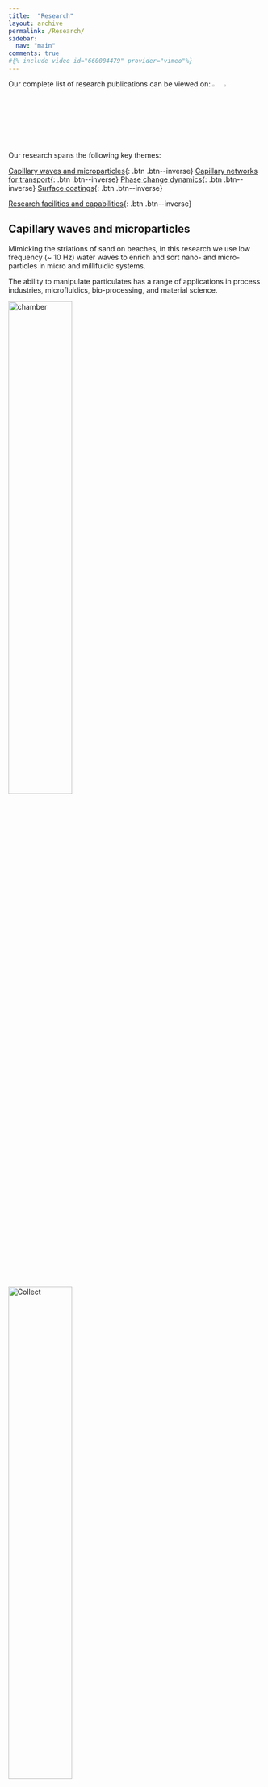```yaml
---
title:  "Research"
layout: archive
permalink: /Research/
sidebar:
  nav: "main"
comments: true
#{% include video id="660004479" provider="vimeo"%} 
---
```

<a id="Top_of_page">
  
Our complete list of research publications can be viewed on: <a href="https://researchportal.northumbria.ac.uk/en/researchers/prashant-agrawal(77d1b36e-20c5-44a5-8f7e-97211143c73c).html"><img src="{{ site.url }}{{ site.baseurl }}/assets/profiles/nub.png" alt="PA" style="width: 3%; border: none; text-decoration: none"/></a>&nbsp;&nbsp;<a href="https://scholar.google.co.uk/citations?user=6qbion4AAAAJ&hl=en"><img src="{{ site.url }}{{ site.baseurl }}/assets/profiles/google.png" alt="PA" style="width: 3%; border: none; text-decoration: none"/></a>
 
Our research spans the following key themes:

[Capillary waves and microparticles](#CapillaryWaves){: .btn .btn--inverse}
[Capillary networks for transport](#CapillaryNetworks){: .btn .btn--inverse}
[Phase change dynamics](#PhaseChange){: .btn .btn--inverse}
[Surface coatings](#SurfaceCoatings){: .btn .btn--inverse}

[Research facilities and capabilities](#ResearchCap){: .btn .btn--inverse}
  
## Capillary waves and microparticles <a id="CapillaryWaves"> 

Mimicking the striations of sand on beaches, in this research we use low frequency (~ 10 Hz) water waves to enrich and sort nano- and  micro-particles in micro and millifuidic systems. 

The ability to manipulate particulates has a range of applications in process industries, microfluidics, bio-processing, and material science.
  
  <img src="{{ site.url }}{{ site.baseurl }}/assets/researchims/hori_wave.gif" alt="chamber" width="50%">&nbsp;
  <img src="{{ site.url }}{{ site.baseurl }}/assets/researchims/glass_part_collect_matlab.gif" alt="Collect" width="50%">
  
  <img src="{{ site.url }}{{ site.baseurl }}/assets/researchims/LFVparticle.png" alt="sims" width="60%">{: .align-center}
   
<b>Research Funding:</b> <a href="https://northernaccelerator.org/">Northern Accelerator</a>, <a href="https://www.ukri.org/councils/epsrc/">EPSRC</a>
  
  
#### Key publications
<font size="2">
<ul type="square">
  <li>P. Agrawal, S. S. Bhanushali, P. S. Gandhi and A. Neild, <i>Capillary wave sieve: continuous particle separation using millimeter-scale capillary waves</i>, <a href="https://journals.aps.org/prapplied/abstract/10.1103/PhysRevApplied.18.054070">Physical Review Applied, 18, 054070, 2022</a></li>
  <li>P. Agrawal, P. S. Gandhi and A. Neild, <i>Continuous focusing of microparticles in an open channel undergoing low frequency vibrations</i>, <a href="https://journals.aps.org/prapplied/abstract/10.1103/PhysRevApplied.10.024036">Physical Review Applied, 10, 024036, 2018</a></li>
  <li>P. Agrawal, P. S. Gandhi and A. Neild, <i>Particle manipulation affected by streaming flows in vertically actuated open rectangular chambers</i>, <a href="https://aip.scitation.org/doi/10.1063/1.4942240">Physics of Fluids, 28(3), 032001, 2016</a></li>
</ul>
</font>

[Navigate to top](#Top_of_page){: .btn .btn--inverse .btn--small}

## Capillary networks for transport <a id="CapillaryNetworks"> 

Nature has evolved multi-scaled structures, balancing convective and diffusive flows for efficient tranport in plants. We take inspirtation from such features to investigate and enhance transport of energy and mass in engineering systems for applications in heat exchange, microfluidics and forensics.
  
  <img src="{{ site.url }}{{ site.baseurl }}/assets/researchims/LMM.png" alt="Leaf" width="40%">
  
  <img src="{{ site.url }}{{ site.baseurl }}/assets/researchims/BPA1.png" alt="BPA" width="40%">
  
<b>Research Funding:</b> The Royal Society, EPSRC DSM Network+
  
#### Key publications
<font size="2">
<ul type="square">
  <li>P. Agrawal, H. Kumar and P. Kumar, <i>Rapid and even spreading of complex fluids over a large area in porous subsrates</i>, <a href="https://aip.scitation.org/doi/abs/10.1063/5.0019939?journalCode=apl">Applied Physics Letters, 117, 073703, 2020</a> (Selected by the journal as a <b><i>Featured Article</i></b>: Sandwich device ensures rapid and even spreading of biofluids for analysis, <a href="https://aip.scitation.org/doi/10.1063/10.0001880">AIP Scilight, 2020</a>)</li>
  <li>P. Agrawal, P. S. Gandhi, M. Majumder, and P. Kumar, <i>Insight into the design and fabrication of a leaf mimicking micropump</i>, <a href="https://journals.aps.org/prapplied/abstract/10.1103/PhysRevApplied.12.031002">Physical Review Applied, 12, 031002, 2019</a> (Selected by the American Physical Society for a '<b><i>Featured in Physics</i></b>' focus article: Leaf-like veins are key to efficient pump, <a href="https://physics.aps.org/articles/v12/102">Physics, 12, 102, 2019</a>) </li> 
  <li>P. Agrawal, L. Barnet and D. Attinger, <i>Bloodstains on woven fabric: simulations and experiments for quantification of the uncertainty on impact and directional angles</i>, <a href="https://www.sciencedirect.com/science/article/pii/S0379073817302645">Forensic Science International, 278, 240-252, 2017</a></li>
</ul>
</font>
 
[Navigate to top](#Top_of_page){: .btn .btn--inverse .btn--small}

## Phase change dynamics <a id="PhaseChange"> 

Phase change phenomena like condensation and boiling are ubiquitous, from industrial processes to household equipment. Using unique surface interactions, we investigate and control phase change dynamics of soft matter for a range of applications in power generation, heat exchange and water purification.

  <img src="{{ site.url }}{{ site.baseurl }}/assets/researchims/LFdroplevitating.gif" alt="LFdroplevit" width="40%">{: .align-center}
  
  <img src="{{ site.url }}{{ site.baseurl }}/assets/researchims/LFdroprotation.gif" alt="LFdroprotat" width="40%">&nbsp;
  <img src="{{ site.url }}{{ site.baseurl }}/assets/researchims/LFplaterotation.gif" alt="LFdropplate" width="40%">
  
  <!-- <img src="{{ site.url }}{{ site.baseurl }}/assets/researchims/LFdroptranslation.gif" alt="LFdroptrans" width="50%"> -->  
  <!-- <img src="{{ site.url }}{{ site.baseurl }}/assets/researchims/levitation4.png" alt="LFengine" width="50%"> -->
  
#### Key publications
<font size="2">
<ul type="square">  
  <li>P. Agrawal and G. McHale, <i>Leidenfrost Effect and Surface Wettability</i>, <a href="https://link.springer.com/chapter/10.1007/978-3-030-82992-6_7">The Surface Wettability Effect on Phase Change, Springer, 189-233, 2021</a></li>
  <li>P. Agrawal, G. G. Wells, R. Ledesma-Aguilar, G. McHale and K. Sefiane, <i>Beyond Leidenfrost levitation: A thin-film boiling engine for controlled power generation</i>, <a href="https://www.sciencedirect.com/science/article/pii/S0306261921001045">Applied Energy, 287, 116556, 2021</a> </li>
  <li>P. Agrawal, G. G. Wells, R. Ledesma-Aguilar, G. McHale, A. Buchoux, A. Stokes and K. Sefiane, <i>Leidenfrost heat engine: Sustained rotation of levitating rotors on turbine-inspired substrates</i>, <a href="https://www.sciencedirect.com/science/article/pii/S0306261919303320">Applied Energy, 240, 399-408, 2019</a> </li>
  <li>L. E. Dodd, P. Agrawal, M. T. Parnell, N. R. Geraldi, B. B. Xu, G. G. Wells, S. Stuart-Cole, M. I. Newton, G. McHale, D. Wood <i>Low-friction self-centering droplet propulsion and transport using a Leidenfrost herringbone-ratchet structure</i>, <a href="https://journals.aps.org/prapplied/abstract/10.1103/PhysRevApplied.11.034063">Physical Review Applied, 11 (3), 034063, 2019</a> </li>
</ul>
</font>
  
[Navigate to top](#Top_of_page){: .btn .btn--inverse .btn--small}
  
  
## Surface coatings <a id="SurfaceCoatings"> 

Nature provides several fascinating examples of liquid repellent coatings, e.g., lotus leaves, desert beetles and pitcher plants. Through a combination of chemical and physical properties, we develop and deploy various oil and water repellant surface coatings, towards applications in self-cleaning, anti-icing, food packaging and fog-collection

<font size="2">
<ul type="square">  
  <li> M.H. Biroun, L. Haworth, P. Agrawal, B. Orme, G. McHale, H. Torun, M. Rahmati, and Y. Fu, <i>Surface Acoustic Waves to Control Droplet Impact onto Superhydrophobic and Slippery Liquid-Infused Porous Surfaces</i>, <a href="https://pubs.acs.org/doi/full/10.1021/acsami.1c09217">ACS Applied Material Interfaces, 13, 38, 46076–46087, 2021</a></li>
</ul>
</font>

[Navigate to top](#Top_of_page){: .btn .btn--inverse .btn--small}

## Research facilities and capabilities <a id="ResearchCap"> 

<ul type="square">  
  <li>High-speed imaging <br>
    <img src="{{ site.url }}{{ site.baseurl }}/assets/researchims/high_speed_impact.gif" alt="highspeed" width="50%">&nbsp;</li> 
  <li>Thermal imaging</li>
  <li>Environmental control systems</li>
  <li>Soft lithography</li>
  <li>Rheology <br>
    <img src="{{ site.url }}{{ site.baseurl }}/assets/researchims/kinexus.png" alt="rheo" width="30%">&nbsp;</li> 
  <li>Surface coatings</li>
  <li>Surface characterisation</li>
  <li>Rapid prototyping</li>
  <li>Finite element simulations <br>
    <img src="{{ site.url }}{{ site.baseurl }}/assets/researchims/peristaltic_3D.gif" alt="sims" width="50%">&nbsp;</li> 
</ul>

[Navigate to top](#Top_of_page){: .btn .btn--inverse .btn--small}
